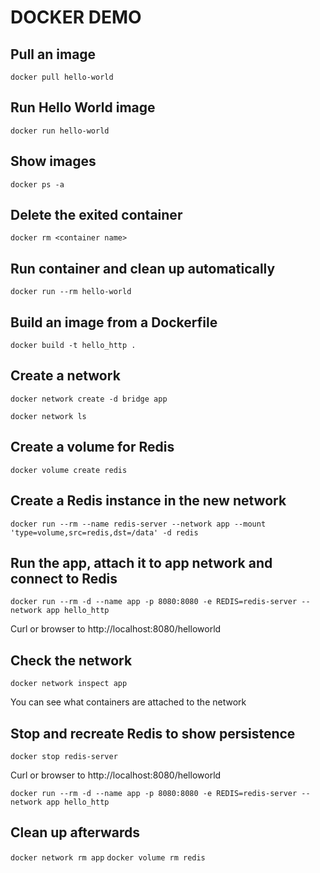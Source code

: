 # DOCKER DEMO

## Pull an image

`docker pull hello-world`

## Run Hello World image

`docker run hello-world`

## Show images

`docker ps -a`

## Delete the exited container

`docker rm <container name>`

## Run container and clean up automatically

`docker run --rm hello-world`

## Build an image from a Dockerfile

`docker build -t hello_http .`

## Create a network

`docker network create -d bridge app`

`docker network ls`

## Create a volume for Redis

`docker volume create redis`

## Create a Redis instance in the new network

`docker run --rm --name redis-server --network app --mount 'type=volume,src=redis,dst=/data' -d redis`

## Run the app, attach it to app network and connect to Redis

`docker run --rm -d --name app -p 8080:8080 -e REDIS=redis-server --network app hello_http`

Curl or browser to http://localhost:8080/helloworld

## Check the network

`docker network inspect app`

You can see what containers are attached to the network

## Stop and recreate Redis to show persistence

`docker stop redis-server`

Curl or browser to http://localhost:8080/helloworld

`docker run --rm -d --name app -p 8080:8080 -e REDIS=redis-server --network app hello_http`

## Clean up afterwards

`docker network rm app`
`docker volume rm redis`
